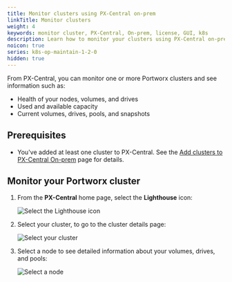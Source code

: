 ```yaml
---
title: Monitor clusters using PX-Central on-prem
linkTitle: Monitor clusters
weight: 4
keywords: monitor cluster, PX-Central, On-prem, license, GUI, k8s
description: Learn how to monitor your clusters using PX-Central on-prem.
noicon: true
series: k8s-op-maintain-1-2-0
hidden: true
---
```


From PX-Central, you can monitor one or more Portworx clusters and see information such as:

* Health of your nodes, volumes, and drives
* Used and available capacity
* Current volumes, drives, pools, and snapshots

<!--
Using the monitoring page, you can ..

(who uses, why use, etc.)
-->

## Prerequisites

* You've added at least one cluster to PX-Central. See the [Add clusters to PX-Central On-prem](/portworx-install-with-kubernetes/operate-and-maintain-on-kubernetes/pxcentral-onprem/add-clusters/) page for details.

## Monitor your Portworx cluster

1. From the **PX-Central** home page, select the **Lighthouse** icon:

    ![Select the Lighthouse icon](/img/select-the-lighthouse-icon.png)

2. Select your cluster, to go to the cluster details page:

    ![Select your cluster](/img/select-your-cluster.png)


3. Select a node to see detailed information about your volumes, drives, and pools:

    ![Select a node](/img/select-a-node.png)
